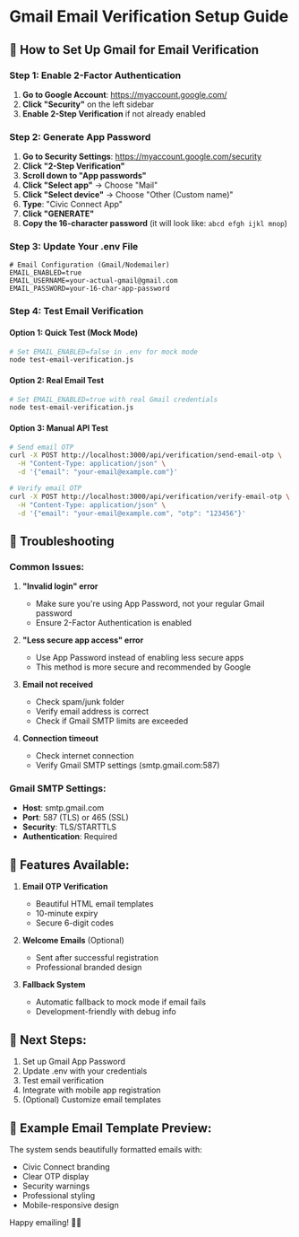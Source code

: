 # Gmail Email Verification Setup Guide

## 📧 How to Set Up Gmail for Email Verification

### Step 1: Enable 2-Factor Authentication
1. **Go to Google Account**: https://myaccount.google.com/
2. **Click "Security"** on the left sidebar
3. **Enable 2-Step Verification** if not already enabled

### Step 2: Generate App Password
1. **Go to Security Settings**: https://myaccount.google.com/security
2. **Click "2-Step Verification"**
3. **Scroll down to "App passwords"**
4. **Click "Select app"** → Choose "Mail"
5. **Click "Select device"** → Choose "Other (Custom name)"
6. **Type**: "Civic Connect App"
7. **Click "GENERATE"**
8. **Copy the 16-character password** (it will look like: `abcd efgh ijkl mnop`)

### Step 3: Update Your .env File
```env
# Email Configuration (Gmail/Nodemailer)
EMAIL_ENABLED=true
EMAIL_USERNAME=your-actual-gmail@gmail.com
EMAIL_PASSWORD=your-16-char-app-password
```

### Step 4: Test Email Verification

#### Option 1: Quick Test (Mock Mode)
```bash
# Set EMAIL_ENABLED=false in .env for mock mode
node test-email-verification.js
```

#### Option 2: Real Email Test
```bash
# Set EMAIL_ENABLED=true with real Gmail credentials
node test-email-verification.js
```

#### Option 3: Manual API Test
```bash
# Send email OTP
curl -X POST http://localhost:3000/api/verification/send-email-otp \
  -H "Content-Type: application/json" \
  -d '{"email": "your-email@example.com"}'

# Verify email OTP
curl -X POST http://localhost:3000/api/verification/verify-email-otp \
  -H "Content-Type: application/json" \
  -d '{"email": "your-email@example.com", "otp": "123456"}'
```

## 🔧 Troubleshooting

### Common Issues:

1. **"Invalid login" error**
   - Make sure you're using App Password, not your regular Gmail password
   - Ensure 2-Factor Authentication is enabled

2. **"Less secure app access" error**
   - Use App Password instead of enabling less secure apps
   - This method is more secure and recommended by Google

3. **Email not received**
   - Check spam/junk folder
   - Verify email address is correct
   - Check if Gmail SMTP limits are exceeded

4. **Connection timeout**
   - Check internet connection
   - Verify Gmail SMTP settings (smtp.gmail.com:587)

### Gmail SMTP Settings:
- **Host**: smtp.gmail.com
- **Port**: 587 (TLS) or 465 (SSL)
- **Security**: TLS/STARTTLS
- **Authentication**: Required

## 📧 Features Available:

1. **Email OTP Verification**
   - Beautiful HTML email templates
   - 10-minute expiry
   - Secure 6-digit codes

2. **Welcome Emails** (Optional)
   - Sent after successful registration
   - Professional branded design

3. **Fallback System**
   - Automatic fallback to mock mode if email fails
   - Development-friendly with debug info

## 🎯 Next Steps:

1. Set up Gmail App Password
2. Update .env with your credentials
3. Test email verification
4. Integrate with mobile app registration
5. (Optional) Customize email templates

## 📝 Example Email Template Preview:

The system sends beautifully formatted emails with:
- Civic Connect branding
- Clear OTP display
- Security warnings
- Professional styling
- Mobile-responsive design

Happy emailing! 📧✨